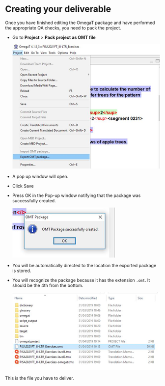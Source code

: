 # Creating your deliverable

Once you have finished editing the OmegaT package and have performed the appropriate QA checks, you need to pack the project.

  * Go to **Project** > **Pack project as OMT file**

    ![](../_assets/img/29_export_omt.jpg)

  * A pop up window will open.
  * Click Save
  * Press OK in the Pop-up window notifying that the package was successfully created.

    ![](../_assets/img/30_omt_successful.jpg)

  * You will be automatically directed to the location the exported package is stored.
  * You will recognize the package because it has the extension `.omt`. It should be the 4th from the bottom.

    ![](../_assets/img/31_recognizing_omt.jpg)

This is the file you have to deliver.